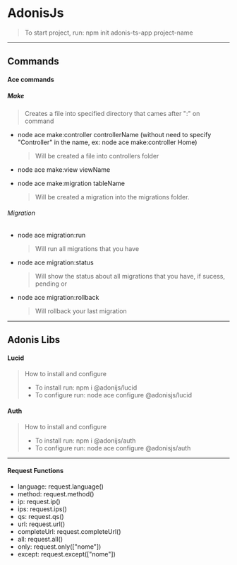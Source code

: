 # AdonisJs

> To start project, run: npm init adonis-ts-app project-name

---

## Commands

#### Ace commands

##### Make

> Creates a file into specified directory that cames after ":" on command

- node ace make:controller controllerName (without need to specify "Controller" in the name, ex: node ace make:controller Home)
  > Will be created a file into controllers folder

- node ace make:view viewName

- node ace make:migration tableName
  > Will be created a migration into the migrations folder.

###### Migration

- node ace migration:run

  > Will run all migrations that you have

- node ace migration:status
  > Will show the status about all migrations that you have, if sucess, pending or
- node ace migration:rollback
  > Will rollback your last migration

---

## Adonis Libs

#### Lucid 
> How to install and configure
> - To install run: npm i @adonijs/lucid
> - To configure run: node ace configure @adonisjs/lucid

#### Auth
> How to install and configure
> - To install run: npm i @adonijs/auth
> - To configure run: node ace configure @adonisjs/auth

---

#### Request Functions

- language: request.language()
- method: request.method()
- ip: request.ip()
- ips: request.ips()
- qs: request.qs()
- url: request.url()
- completeUrl: request.completeUrl()
- all: request.all()
- only: request.only(["nome"])
- except: request.except(["nome"])
